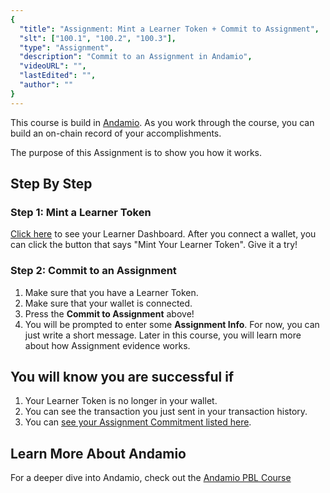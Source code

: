 ```yaml
---
{
  "title": "Assignment: Mint a Learner Token + Commit to Assignment",
  "slt": ["100.1", "100.2", "100.3"],
  "type": "Assignment",
  "description": "Commit to an Assignment in Andamio",
  "videoURL": "",
  "lastEdited": "",
  "author": ""
}
---
```


This course is build in [Andamio](https://andamio.io). As you work through the course, you can build an on-chain record of your accomplishments.

The purpose of this Assignment is to show you how it works.

## Step By Step

### Step 1: Mint a Learner Token

[Click here](/course-management/roles/learner/dashboard) to see your Learner Dashboard. After you connect a wallet, you can click the button that says "Mint Your Learner Token". Give it a try!

### Step 2: Commit to an Assignment

1. Make sure that you have a Learner Token.
2. Make sure that your wallet is connected.
3. Press the **Commit to Assignment** above!
4. You will be prompted to enter some **Assignment Info**. For now, you can just write a short message. Later in this course, you will learn more about how Assignment evidence works.

## You will know you are successful if

1. Your Learner Token is no longer in your wallet.
2. You can see the transaction you just sent in your transaction history.
3. You can [see your Assignment Commitment listed here](/course-management/assignment-commitments).

## Learn More About Andamio

For a deeper dive into Andamio, check out the [Andamio PBL Course](https://andamio.io/course)
